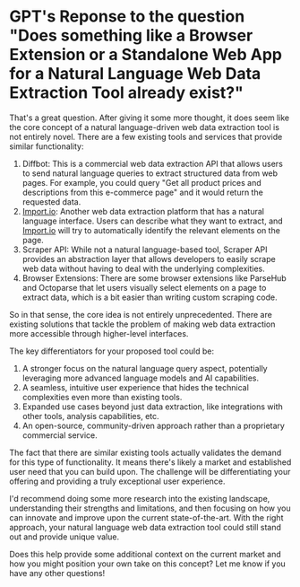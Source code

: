 # GPT's Reponse to the question "Does something like a Browser Extension or a Standalone Web App for a Natural Language Web Data Extraction Tool already exist?"

That's a great question. After giving it some more thought, it does seem like the core concept of a natural language-driven web data extraction tool is not entirely novel. There are a few existing tools and services that provide similar functionality:

1. Diffbot: This is a commercial web data extraction API that allows users to send natural language queries to extract structured data from web pages. For example, you could query "Get all product prices and descriptions from this e-commerce page" and it would return the requested data.
2. [Import.io](http://import.io/): Another web data extraction platform that has a natural language interface. Users can describe what they want to extract, and [Import.io](http://import.io/) will try to automatically identify the relevant elements on the page.
3. Scraper API: While not a natural language-based tool, Scraper API provides an abstraction layer that allows developers to easily scrape web data without having to deal with the underlying complexities.
4. Browser Extensions: There are some browser extensions like ParseHub and Octoparse that let users visually select elements on a page to extract data, which is a bit easier than writing custom scraping code.

So in that sense, the core idea is not entirely unprecedented. There are existing solutions that tackle the problem of making web data extraction more accessible through higher-level interfaces.

The key differentiators for your proposed tool could be:

1. A stronger focus on the natural language query aspect, potentially leveraging more advanced language models and AI capabilities.
2. A seamless, intuitive user experience that hides the technical complexities even more than existing tools.
3. Expanded use cases beyond just data extraction, like integrations with other tools, analysis capabilities, etc.
4. An open-source, community-driven approach rather than a proprietary commercial service.

The fact that there are similar existing tools actually validates the demand for this type of functionality. It means there's likely a market and established user need that you can build upon. The challenge will be differentiating your offering and providing a truly exceptional user experience.

I'd recommend doing some more research into the existing landscape, understanding their strengths and limitations, and then focusing on how you can innovate and improve upon the current state-of-the-art. With the right approach, your natural language web data extraction tool could still stand out and provide unique value.

Does this help provide some additional context on the current market and how you might position your own take on this concept? Let me know if you have any other questions!

